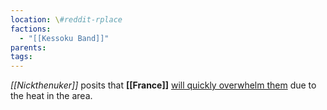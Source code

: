 ```yaml
---
location: \#reddit-rplace
factions:
  - "[[Kessoku Band]]"
parents: 
tags: 
---
```

*[[Nickthenuker]]* posits that **[[France]]** [will quickly overwhelm them](https://discord.com/channels/1093664259273130084/1131230952119615600/1131576821067026524) due to the heat in the area.

